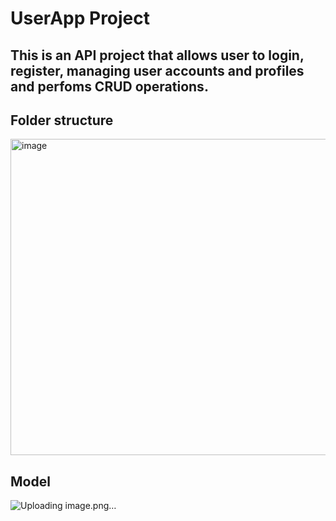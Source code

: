 # UserApp Project
## This is an API project that allows user to login, register, managing user accounts and profiles and perfoms CRUD operations.

## Folder structure
<img width="1084" height="506" alt="image" src="https://github.com/user-attachments/assets/aeb90773-dcb6-4592-b36c-cdc743821d73" />

## Model
![Uploading image.png…]()
